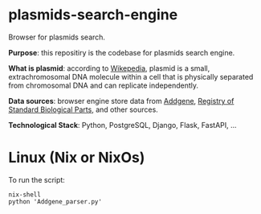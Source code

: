 # plasmids-search-engine
Browser for plasmids search.

**Purpose**: this repositiry is the codebase for plasmids search engine.  

**What is plasmid**: according to [Wikepedia](https://en.wikipedia.org/wiki/Plasmid), plasmid is a small, extrachromosomal DNA molecule within a cell that is physically separated from chromosomal DNA and can replicate independently.

**Data sources**: browser engine store data from [Addgene](https://www.addgene.org/), [Registry of Standard Biological Parts](http://parts.igem.org/Main_Page), and other sources.  

**Technological Stack**: Python, PostgreSQL, Django, Flask, FastAPI, ...   


# Linux (Nix or NixOs)

To run the script:
```
nix-shell
python 'Addgene_parser.py'
```
